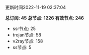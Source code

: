 更新时间2022-11-19 02:37:04

**总订阅: 45**
**总节点: 1226**
**有效节点: 246**
- ssr节点: 25
- trojan节点: 58
- v2ray节点: 158
- ss节点: 5
